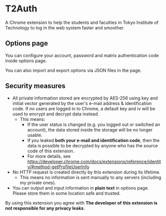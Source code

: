 # T2Auth

A Chrome extension to help the students and faculties in Tokyo Institute of Technology to log in the web system faster and smoother.

## Options page

You can configure your account, password and matrix authentication code inside options page.

You can also import and export options via JSON files in the page.

## Security measures

* All private information stored are encrypted by AES-256 using key and initial vector generated by the user's e-mail address & identification code. If no users are logged in to Chrome, a default key and iv will be used to encrypt and decrypt data instead. 
  * This means:
    * If the user status is changed (e.g. you logged out or switched an account), the data stored inside the storage will be no longer usable.
    * If you leaked **both your e-mail and identification code**, then the data is possible to be decrypted by anyone who has the source code of this extension.
    * For more details, see https://developer.chrome.com/docs/extensions/reference/identity/#method-getProfileUserInfo
* No HTTP request is created directly by this extension during its lifetime.
  * This means no information is sent manually to any servers (including my private ones).
* You can output and input information in **plain text** in options page. Please store them in some location safe and trusted.

By using this extension you agree with **The developer of this extension is not responsible for any privacy leaks**.


